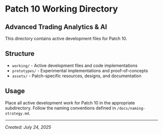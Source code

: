 # Patch 10 Working Directory
## Advanced Trading Analytics & AI

This directory contains active development files for Patch 10.

## Structure
- `working/` - Active development files and code implementations
- `prototypes/` - Experimental implementations and proof-of-concepts
- `assets/` - Patch-specific resources, designs, and documentation

## Usage
Place all active development work for Patch 10 in the appropriate subdirectory.
Follow the naming conventions defined in `/docs/naming-strategy.md`.

---
*Created: July 24, 2025*
